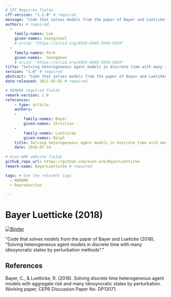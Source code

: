 ```yaml
---
# CFF Requires fields
cff-version: "1.1.0" # required 
message: "Code that solves models from the paper of Bayer and Lueticke (2018), \"Solving heterogeneous agent models in discrete time with many idiosyncratic states by perturbation methods\"." # required
authors: # required
  -
    family-names: Lee
    given-names: Seungcheol
    # orcid: "https://orcid.org/XXXX-XXXX-XXXX-XXXX"
  -
    family-names: Park
    given-names:  Seungmoon 
    # orcid: "https://orcid.org/XXXX-XXXX-XXXX-XXXX"
title: "Solving heterogeneous agent models in discrete time with many idiosyncratic states by perturbation methods" # required
version: "1.0" # required
abstract: "Code that solves models from the paper of Bayer and Luetikke, \"Solving heterogeneous agent models in discrete time with many idiosyncratic states by perturbation methods\"." # abstract: optional
date-released: 2021-02-02 # required

# REMARK required fields
remark-version: 1.0
references:
	- type: article
	authors:
	-
		family-names: Bayer
		given-names: Christian
	-
		family-names: Luetticke
		given-names: Ralph
	title: Solving heterogeneous agent models in discrete time with many idiosyncratic states by perturbation methods
	date: 2018-07-14
	
# Econ-ARK website fields
github_repo_url: https://github.com/econ-ark/BayerLuetticke
remark-name: BayerLuetticke # required 

tags: # Use the relavent tags
  - REMARK
  - Reproduction
    
---
```


# Bayer Luetticke (2018)
[![Binder](https://mybinder.org/badge_logo.svg)](https://mybinder.org/v2/gh/econ-ark/BayerLuetticke/HEAD)

"Code that solves models from the paper of Bayer and Lueticke (2018), \"Solving heterogeneous agent models in discrete time with many idiosyncratic states by perturbation methods\"."


## References

Bayer, C., & Luetticke, R. (2018). Solving discrete time heterogeneous agent models with aggregate risk and many idiosyncratic states by perturbation. Working paper, CEPR Discussion Paper No. DP13071.
